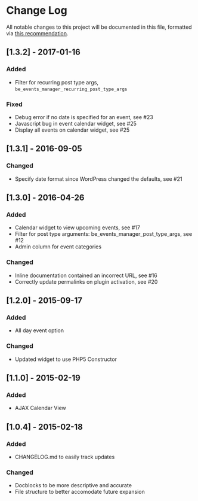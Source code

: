 # Change Log
All notable changes to this project will be documented in this file, formatted via [this recommendation](http://keepachangelog.com/).

## [1.3.2] - 2017-01-16
### Added
- Filter for recurring post type args, `be_events_manager_recurring_post_type_args`

### Fixed
- Debug error if no date is specified for an event, see #23
- Javascript bug in event calendar widget, see #25
- Display all events on calendar widget, see #25

## [1.3.1] - 2016-09-05
### Changed
- Specify date format since WordPress changed the defaults, see #21

## [1.3.0] - 2016-04-26
### Added
- Calendar widget to view upcoming events, see #17
- Filter for post type arguments: be_events_manager_post_type_args, see #12
- Admin column for event categories

### Changed
- Inline documentation contained an incorrect URL, see #16
- Correctly update permalinks on plugin activation, see #20

## [1.2.0] - 2015-09-17
### Added
- All day event option

### Changed
- Updated widget to use PHP5 Constructor

## [1.1.0] - 2015-02-19
### Added
- AJAX Calendar View

## [1.0.4] - 2015-02-18
### Added
- CHANGELOG.md to easily track updates

### Changed
- Docblocks to be more descriptive and accurate
- File structure to better accomodate future expansion
